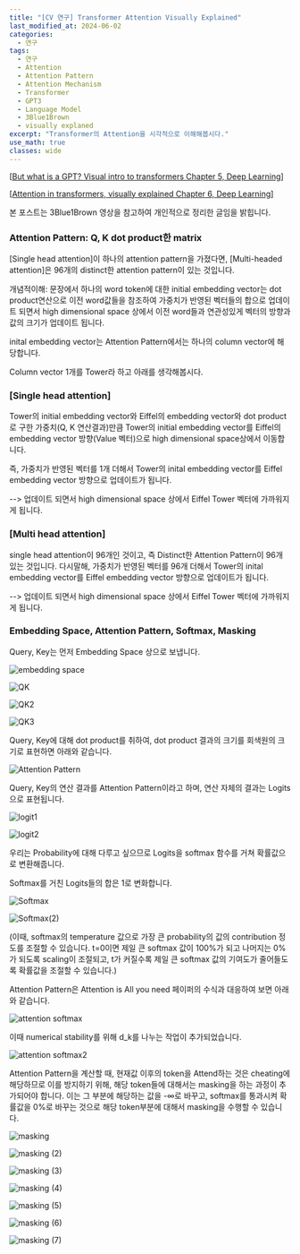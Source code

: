 ```yaml
---
title: "[CV 연구] Transformer Attention Visually Explained"
last_modified_at: 2024-06-02
categories:
  - 연구
tags:
  - 연구
  - Attention
  - Attention Pattern
  - Attention Mechanism
  - Transformer
  - GPT3
  - Language Model
  - 3Blue1Brown
  - visually explaned
excerpt: "Transformer의 Attention을 시각적으로 이해해봅시다."
use_math: true
classes: wide
---
```


[[But what is a GPT? Visual intro to transformers Chapter 5, Deep Learning](https://www.youtube.com/watch?v=wjZofJX0v4M)]

[[Attention in transformers, visually explained Chapter 6, Deep Learning](https://youtu.be/eMlx5fFNoYc?si=fJCtjEPUpt20zht_)]

본 포스트는 3Blue1Brown 영상을 참고하여 개인적으로 정리한 글임을 밝힙니다.

### Attention Pattern: Q, K dot product한 matrix

[Single head attention]이 하나의 attention pattern을 가졌다면,
[Multi-headed attention]은 96개의 distinct한 attention pattern이 있는 것입니다.

개념적이해: 문장에서 하나의 word token에 대한 initial embedding vector는 dot product연산으로 이전 word값들을 참조하여 가중치가 반영된 벡터들의 합으로 업데이트 되면서 high dimensional space 상에서 이전 word들과 연관성있게 벡터의 방향과 값의 크기가 업데이트 됩니다.

inital embedding vector는 Attention Pattern에서는 하나의 column vector에 해당합니다.

Column vector 1개를 Tower라 하고 아래를 생각해봅시다.

### [Single head attention]
Tower의 initial embedding vector와 Eiffel의 embedding vector와 dot product로 구한 가중치(Q, K 연산결과)만큼 Tower의 initial embedding vector를 Eiffel의 embedding vector 방향(Value 벡터)으로 high dimensional space상에서 이동합니다.

즉, 가중치가 반영된 벡터를 1개 더해서 Tower의 inital embedding vector를 Eiffel embedding vector 방향으로 업데이트가 됩니다.

--> 업데이트 되면서 high dimensional space 상에서 Eiffel Tower 벡터에 가까워지게 됩니다.

### [Multi head attention]
single head attention이 96개인 것이고, 즉 Distinct한 Attention Pattern이 96개 있는 것입니다.
다시말해, 가중치가 반영된 벡터를 96개 더해서 Tower의 inital embedding vector를 Eiffel embedding vector 방향으로 업데이트가 됩니다.

--> 업데이트 되면서 high dimensional space 상에서 Eiffel Tower 벡터에 가까워지게 됩니다.

### Embedding Space, Attention Pattern, Softmax, Masking

Query, Key는 먼저 Embedding Space 상으로 보냅니다.

![embedding space](https://github.com/sandokim/sandokim.github.io/assets/74639652/ca890719-1d1e-48d3-9b85-4ca7ca171d35)

![QK](https://github.com/sandokim/sandokim.github.io/assets/74639652/6e08198f-098a-41b6-83c7-c3e914200247)

![QK2](https://github.com/sandokim/sandokim.github.io/assets/74639652/32a0ace1-58da-4e68-8233-29a79dfc2dd4)

![QK3](https://github.com/sandokim/sandokim.github.io/assets/74639652/78a41131-be87-4774-a14b-a60f8a3e5847)

Query, Key에 대해 dot product를 취하여, dot product 결과의 크기를 회색원의 크기로 표현하면 아래와 같습니다.

![Attention Pattern](https://github.com/sandokim/sandokim.github.io/assets/74639652/44f8af48-6081-4199-9e0e-2e275c0076bc)

Query, Key의 연산 결과를 Attention Pattern이라고 하며, 연산 자체의 결과는 Logits으로 표현됩니다.

![logit1](https://github.com/sandokim/sandokim.github.io/assets/74639652/2b56836b-33d6-4a37-bcb7-81f4f5ca6dbc)

![logit2](https://github.com/sandokim/sandokim.github.io/assets/74639652/05bc8dd2-39c2-42df-afba-8ec1a92dbbac)

우리는 Probability에 대해 다루고 싶으므로 Logits을 softmax 함수를 거쳐 확률값으로 변환해줍니다.

Softmax를 거친 Logits들의 합은 1로 변화합니다. 

![Softmax](https://github.com/sandokim/sandokim.github.io/assets/74639652/79b73c71-5a44-44e4-b3f0-3451d6b08b65)

![Softmax(2)](https://github.com/sandokim/sandokim.github.io/assets/74639652/d6b173c1-4f2c-4341-aa7e-95337092cde9)

(이때, softmax의 temperature 값으로 가장 큰 probability의 값의 contribution 정도를 조절할 수 있습니다. t=0이면 제일 큰 softmax 값이 100%가 되고 나머지는 0%가 되도록 scaling이 조절되고, t가 커질수록 제일 큰 softmax 값의 기여도가 줄어들도록 확률값을 조절할 수 있습니다.)

Attention Pattern은 Attention is All you need 페이퍼의 수식과 대응하여 보면 아래와 같습니다.

![attention softmax](https://github.com/sandokim/sandokim.github.io/assets/74639652/dfc171e5-639c-4feb-8725-f4644a461a6e)

이때 numerical stability를 위해 d_k를 나누는 작업이 추가되었습니다.

![attention softmax2](https://github.com/sandokim/sandokim.github.io/assets/74639652/dd218214-8563-493c-80aa-a2747296a0ab)

Attention Pattern을 계산할 때, 현재값 이후의 token을 Attend하는 것은 cheating에 해당하므로 이를 방지하기 위해, 해당 token들에 대해서는 masking을 하는 과정이 추가되어야 합니다. 이는 그 부분에 해당하는 값을 -∞로 바꾸고, softmax를 통과시켜 확률값을 0%로 바꾸는 것으로 해당 token부분에 대해서 masking을 수행할 수 있습니다.

![masking](https://github.com/sandokim/sandokim.github.io/assets/74639652/e01ebd32-0dc3-4b46-b0bd-9d5f02e1a259)

![masking (2)](https://github.com/sandokim/sandokim.github.io/assets/74639652/753a94be-7693-4378-82c3-10443e5404fe)

![masking (3)](https://github.com/sandokim/sandokim.github.io/assets/74639652/6ace54a2-0ec1-45de-a483-9f434623c3a9)

![masking (4)](https://github.com/sandokim/sandokim.github.io/assets/74639652/24070f84-bbdf-4839-b46a-43e283210e1d)

![masking (5)](https://github.com/sandokim/sandokim.github.io/assets/74639652/91ad4dbd-471c-47af-9fbf-529829319e50)

![masking (6)](https://github.com/sandokim/sandokim.github.io/assets/74639652/91090752-cfb2-44fe-81dc-985ed80ebb38)

![masking (7)](https://github.com/sandokim/sandokim.github.io/assets/74639652/60784887-712c-431e-8db1-7fe8a3e61732)









